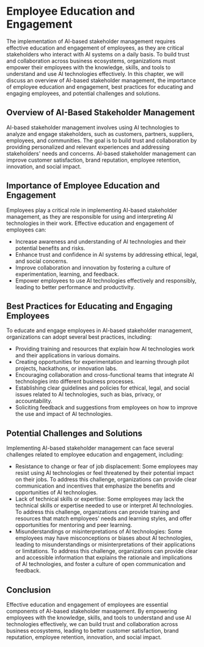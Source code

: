 Employee Education and Engagement
====================================================================================

The implementation of AI-based stakeholder management requires effective education and engagement of employees, as they are critical stakeholders who interact with AI systems on a daily basis. To build trust and collaboration across business ecosystems, organizations must empower their employees with the knowledge, skills, and tools to understand and use AI technologies effectively. In this chapter, we will discuss an overview of AI-based stakeholder management, the importance of employee education and engagement, best practices for educating and engaging employees, and potential challenges and solutions.

Overview of AI-Based Stakeholder Management
-------------------------------------------

AI-based stakeholder management involves using AI technologies to analyze and engage stakeholders, such as customers, partners, suppliers, employees, and communities. The goal is to build trust and collaboration by providing personalized and relevant experiences and addressing stakeholders' needs and concerns. AI-based stakeholder management can improve customer satisfaction, brand reputation, employee retention, innovation, and social impact.

Importance of Employee Education and Engagement
-----------------------------------------------

Employees play a critical role in implementing AI-based stakeholder management, as they are responsible for using and interpreting AI technologies in their work. Effective education and engagement of employees can:

* Increase awareness and understanding of AI technologies and their potential benefits and risks.
* Enhance trust and confidence in AI systems by addressing ethical, legal, and social concerns.
* Improve collaboration and innovation by fostering a culture of experimentation, learning, and feedback.
* Empower employees to use AI technologies effectively and responsibly, leading to better performance and productivity.

Best Practices for Educating and Engaging Employees
---------------------------------------------------

To educate and engage employees in AI-based stakeholder management, organizations can adopt several best practices, including:

* Providing training and resources that explain how AI technologies work and their applications in various domains.
* Creating opportunities for experimentation and learning through pilot projects, hackathons, or innovation labs.
* Encouraging collaboration and cross-functional teams that integrate AI technologies into different business processes.
* Establishing clear guidelines and policies for ethical, legal, and social issues related to AI technologies, such as bias, privacy, or accountability.
* Soliciting feedback and suggestions from employees on how to improve the use and impact of AI technologies.

Potential Challenges and Solutions
----------------------------------

Implementing AI-based stakeholder management can face several challenges related to employee education and engagement, including:

* Resistance to change or fear of job displacement: Some employees may resist using AI technologies or feel threatened by their potential impact on their jobs. To address this challenge, organizations can provide clear communication and incentives that emphasize the benefits and opportunities of AI technologies.
* Lack of technical skills or expertise: Some employees may lack the technical skills or expertise needed to use or interpret AI technologies. To address this challenge, organizations can provide training and resources that match employees' needs and learning styles, and offer opportunities for mentoring and peer learning.
* Misunderstandings or misinterpretations of AI technologies: Some employees may have misconceptions or biases about AI technologies, leading to misunderstandings or misinterpretations of their applications or limitations. To address this challenge, organizations can provide clear and accessible information that explains the rationale and implications of AI technologies, and foster a culture of open communication and feedback.

Conclusion
----------

Effective education and engagement of employees are essential components of AI-based stakeholder management. By empowering employees with the knowledge, skills, and tools to understand and use AI technologies effectively, we can build trust and collaboration across business ecosystems, leading to better customer satisfaction, brand reputation, employee retention, innovation, and social impact.
